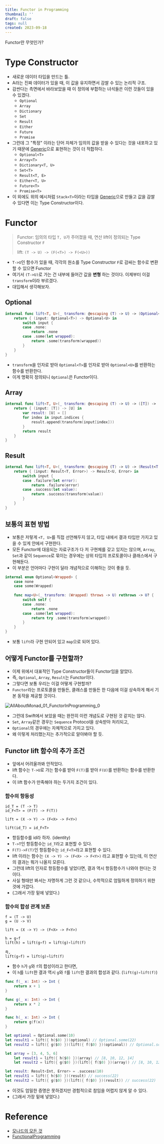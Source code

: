 ```yaml
---
title: Functor in Programming
thumbnail: ''
draft: false
tags: null
created: 2023-09-18
---
```


Functor란 무엇인가?

# Type Constructor

* 새로운 데이터 타입을 만드는 틀.
* A라는 진짜 데이터가 있을 때, 이 값을 유지하면서 감쌀 수 있는 논리적 구조.
* 감싼다는 측면에서 바라보았을 때 이 정의에 부합하는 녀석들은 이런 것들이 있을 수 있겠다.
  * `Optional`
  * `Array`
  * `Dictionary`
  * `Set`
  * `Result`
  * `Either`
  * `Future`
  * `Promise`
* 그런데 그 "특정" 이라는 단어 자체가 임의의 값을 받을 수 있다는 것을 내포하고 있기 때문에 [Generic](Generic.md)으로 표현하는 것이 더 적합하다.
  * `Optional<T>`
  * `Array<T>`
  * `Dictionary<T, U>`
  * `Set<T>`
  * `Result<T, E>`
  * `Either<T, U>`
  * `Future<T>`
  * `Promise<T>`
* 이 외에도 위의 예시처럼 `Stack<T>`이라는 타입을 [Generic](Generic.md)으로 만들고 값을 감쌀 수 있다면 이는 Type Constructor이다.

# Functor

 > 
 > Functor: 임의의 타입 `T, U`가 주어졌을 때, 연산 lift이 정의되는 Type Constructor `F` 
 > 
 > lift: `(T -> U) -> (F(<T>) -> F(<U>))`

* `T->U`인 함수가 있을 때, 각각의 원소를 Type Constructor `F`로 감싸는 함수로 변환할 수 있으면 Functor
* 여기서 `(T->U)`로 가는 건 내부에 들어간 값을 **변형** 하는 것이다. 이제부터 이걸 `transform`이라 부르겠다.
* 대입해서 생각해보자.

## Optional

````swift
internal func lift<T, U>(_ transform: @escaping (T) -> U) -> (Optional<T>) -> Optional<U> {
    return { (input: Optional<T>) -> Optional<U> in
        switch input {
        case .none:
            return .none
        case .some(let wrapped):
            return .some(transform(wrapped))
        }
    }
}
````

* `transform`을 인자로 받아 `Optional<T>`를 인자로 받아 `Optional<U>`를 반환하는 함수를 반환한다.
* 이게 명확히 정의되니 `Optional`은 Functor이다.

## Array

````swift
internal func lift<T, U>(_ transform: @escaping (T) -> U) -> ([T]) -> [U] {
    return { (input: [T]) -> [U] in
        var result: [U] = []
        for index in input.indices {
            result.append(transform(input[index]))
        }
        return result
    }
}
````

## Result

````swift
internal func lift<T, U>(_ transform: @escaping (T) -> U) -> (Result<T, Error>) -> Result<U, Error> {
    return { (input: Result<T, Error>) -> Result<U, Error> in
        switch input {
        case .failure(let error):
            return .failure(error)
        case .success(let value):
            return .success(transform(value))
        }
    }
}
````

## 보통의 표현 방법

* 보통은 저렇게 `<T, U>`를 직접 선언해두지 않고, 타입 내에서 결과 타입만 가지고 있을 수 있게 안에서 구현한다.
* 모든 Functor에 대응되는 자료구조가 다 저 구현체를 갖고 있지는 않으며, `Array`, `Set`과 같이 `Sequence`로 묶이는 경우에는 상위 타입의 프로토콜이나 클래스에서 구현해둔다.
* 이 부분은 언어마다 구현이 달라 개념적으로 이해하는 것이 좋을 듯.

````swift
internal enum Optional<Wrapped> {
    case none
    case some(Wrapped)
    
    func map<U>(_ transform: (Wrapped) throws -> U) rethrows -> U? {
        switch self {
        case .none:
            return .none
        case .some(let wrapped):
            return try .some(transform(wrapped))
        }
    }
}
````

* 보통 `lift`라 구현 안되어 있고 `map`으로 되어 있다.

## 어떻게 Functor를 구현할까?

* 이제 위에서 대표적인 Type Constructor들이 Functor임을 알았다.
* 즉, `Optional`, `Array`, `Result`는 Functor이다.
* 그렇다면 보통 우리는 이걸 어떻게 구현할까?
* `Functor`라는 프로토콜을 만들든, 클래스를 만들든 한 다음에 이걸 상속하게 해서 기본 동작을 제공할 것이다.

![AllAboutMonad_01_FunctorInProgramming_0](AllAboutMonad_01_FunctorInProgramming_0.png)

* 그런데 Swift에서 보았을 때는 완전히 이런 개념도로 구현된 것 같지는 않다.
* `Set`, `Array`같은 경우는 `Sequence` Protocol을 상속받아 처리되고,
* `Optional`의 경우에는 자체적으로 가지고 있다.
* 왜 이렇게 처리했는지는 추가적으로 알아봐야 할 듯.

## Functor lift 함수의 추가 조건

* 앞에서 어려울까봐 안적었다.
* lift 함수는 `T->U`로 가는 함수를 받아 `F(T)`를 받아 `F(U)`를 반환하는 함수를 반환한다.
* 이 lift 함수가 만족해야 하는 두가지 조건이 있다.

### 함수의 항등성

````
id_T = (T -> T)
id_F<T> = (F(T) -> F(T))

lift = (X -> Y) -> (F<X> -> F<Y>)

lift(id_T) = id_F<T>
````

* 항등함수를 id라 하자. (identity)
* `T->T`인 항등함수는 `id_T`라고 표현할 수 있다.
* `F(T)->F(T)`인 항등함수는 `id_F<T>`라고 표현할 수 있다.
* lift 이라는 함수는 `(X -> Y) -> (F<X> -> F<Y>)` 라고 표현할 수 있는데, 이 연산의 결과는 뭐가 나올지 모른다.
* 그런데 lift의 인자로 항등함수를 넣었다면, 결과 역시 항등함수가 나와야 한다는 것이다.
* 사실 형태만 봐서는 자명하게 그런 것 같으나, 수학적으로 엄밀하게 정의하기 위한 것에 가깝다.
* (그래서 가장 밑에 넣었다.)

### 함수의 합성 관계 보존

````
f = (T -> U)
g = (U -> V)

lift = (X -> Y) -> (F<X> -> F<Y>)

h = g∘f
lift(h) = lift(g∘f) = lift(g)∘lift(f)

즉, 
lift(g∘f) = lift(g)∘lift(f)
````

* 함수 `h`가 `g`와 `f`의 합성이라고 한다면,
* 이 `h`를 `lift`한 결과 역시 `g`와 `f`를 `lift`한 결과의 합성과 같다. (`lift(g)∘lift(f)`)

````swift
func f(_ x: Int) -> Int {
    return x + 1
}

func g(_ x: Int) -> Int {
    return x * 2
}

func h(_ x: Int) -> Int {
    return g(f(x))
}

let optional = Optional.some(10)
let result1 = lift({ h($0) })(optional) // Optional.some(22)
let result2 = lift({ g($0) })(lift({ f($0) })(optional)) // Optional.some(22)

let array = [3, 4, 5, 6]
    let result1 = lift({ h($0) })(array) // [8, 10, 12, 14]
    let result2 = lift({ g($0) })(lift({ f($0) })(array)) // [8, 10, 12, 14]

let result: Result<Int, Error> = .success(10)
let result1 = lift({ h($0) })(result) // success(22)
let result2 = lift({ g($0) })(lift({ f($0) })(result)) // success(22)

````

* 이것도 엄밀한 증명은 못하겠지만 경험적으로 참임을 어렵지 않게 알 수 있다.
* (그래서 가장 밑에 넣었다.)

# Reference

* [모나드의 모든 것](https://www.youtube.com/@antel588)
* [FunctionalProgramming](https://github.com/wansook0316/FunctionalProgramming)
